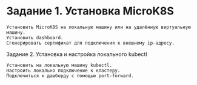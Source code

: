 # Задание 1. Установка MicroK8S

    Установить MicroK8S на локальную машину или на удалённую виртуальную машину.
    Установить dashboard.
    Сгенерировать сертификат для подключения к внешнему ip-адресу.

Задание 2. Установка и настройка локального kubectl

    Установить на локальную машину kubectl.
    Настроить локально подключение к кластеру.
    Подключиться к дашборду с помощью port-forward.


